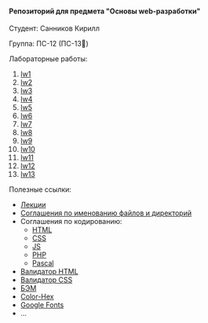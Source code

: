 #### Репозиторий для предмета "Основы web-разработки"

Студент: Санников Кирилл

Группа: ПС-12 (ПС-13💜)

Лабораторные работы:

1. [lw1](https://docs.google.com/document/d/1WiHjdMxhMoFl69BA21AyI-F0oIfOllnu9sP6_Wcz7HU/edit)
2. [lw2](https://docs.google.com/document/d/1QemB0A-7OHwVIW9bkMXUy-IY2CnLc1RtTgRI-4TrhBk/edit)
3. [lw3](https://docs.google.com/document/d/1XCe3int9Muk2Rxb2fhYZgqK-8ZDYKEGPjFsn6ddo7Ks/edit)
4. [lw4](https://drive.google.com/file/d/19UfT9j8KP-2bKmUtsL9lf_BzeJYDWsoq/view)
5. [lw5](https://drive.google.com/file/d/1zjuiL7mNiWoe8yAs13nTXjkZB9XWI0qy/view)
6. [lw6](https://docs.google.com/document/d/1h3sob7jJissBtIKcHisF5ZtG7LW863QoEGDXHA9OucY/edit)
7. [lw7](https://drive.google.com/drive/folders/1EUBOxgVPhUVu8c2u-7BNSMEp5cedOcq0)
8. [lw8](https://drive.google.com/file/d/1vKQC8psiazA5lKjQVTSgpzBC950w4oNo/view)
9. [lw9](https://vk.com/doc431263170_593963198?hash=a365ae2534b18b1955&dl=5cd1f2dbde1e547b24)
10. [lw10](https://docs.google.com/document/d/1ukV6RTLv7PFRrEkFFpo6btk2e_WggCB2/edit)
11. [lw11](https://docs.google.com/document/d/1g_4Wg91On5Pwk6YQdwMNxIwF9SByIqHG/edit)
12. [lw12](https://docs.google.com/document/d/1IDJrVjPpeo_D1R6c7ArbS3btcZtkvlah/edit)
13. [lw13](https://docs.google.com/document/d/1moK-Fx9CHJjX5dNy3Qm94HjW_dGUVuM2/edit)

Полезные ссылки:
* [Лекции](https://www.youtube.com/playlist?list=PLAyGZSpiecFoZjowpn7g-PxUqONswh3i1)
* [Соглашения по именованию файлов и директорий](https://docs.google.com/document/d/1f_wphsAV-1R3iDZ-RQMLNlIzPY4AFmHnlzFIsfaMeXE/edit)
* Соглашения по кодированию:
  * [HTML](https://drive.google.com/file/d/0BwVxw_xrDzIKdWtUNS1LWDlINTQ/view)
  * [СSS](https://drive.google.com/file/d/0BwVxw_xrDzIKampPXy1rRndzSk0/view)
  * [JS](https://learn.javascript.ru/coding-style)
  * [PHP](https://docs.google.com/document/d/1Rfb0ol6OQZygOqNmT2Zc3oaDHCA04iVLs-fkX9Qy7TE/edit)
  * [Pascal](https://docs.google.com/document/d/1wPGWnRfzsWYKfMe_Iqt7gShDUufDpHL2ALOMBu2lXfM/edit)
* [Валидатор  HTML](https://validator.w3.org/)
* [Валидатор  CSS](https://jigsaw.w3.org/css-validator/)
* [БЭМ](https://ru.bem.info/methodology/quick-start/)
* [Color-Hex](https://www.color-hex.com/)
* [Google Fonts](https://fonts.google.com/)
* ...

